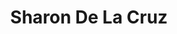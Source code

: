 ---
title       : Sharon De La Cruz
photo       : "sharon.jpg"
occupation  : "Illustrator &amp; Animator"

links:
 - icon     : "fa-facebook"
   url      : ""
 - icon     : "fa-twitter"
   url      : "https://twitter.com/unoseistres"
 - icon     : "fa-linkedin"
   url      : ""
 - icon     : "fa-instagram"
   url      : "https://www.instagram.com/unoseistres"
 - icon     : "fa-soundcloud"
   url      : ""
 - icon     : "fa-vimeo-square"
   url      : ""
 - icon     : "fa-github"
   url      : ""
 - icon     : "fa-tumblr"
   url      : ""
 - icon     : "fa-globe"
   url      : "http://unoseistres.com/"
---